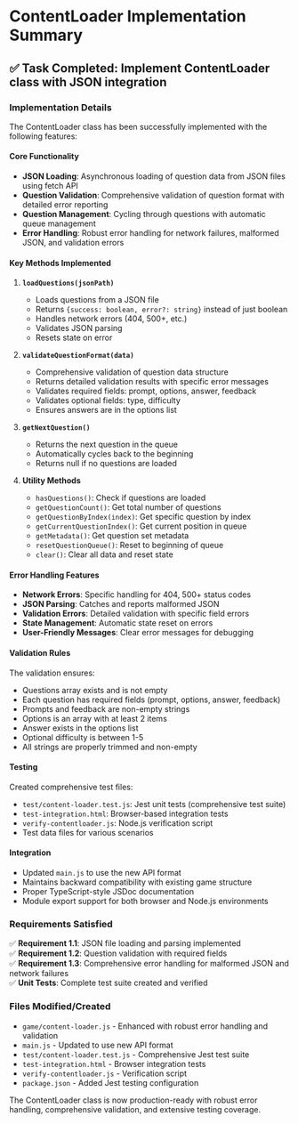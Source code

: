 # ContentLoader Implementation Summary

## ✅ Task Completed: Implement ContentLoader class with JSON integration

### Implementation Details

The ContentLoader class has been successfully implemented with the following features:

#### Core Functionality
- **JSON Loading**: Asynchronous loading of question data from JSON files using fetch API
- **Question Validation**: Comprehensive validation of question format with detailed error reporting
- **Question Management**: Cycling through questions with automatic queue management
- **Error Handling**: Robust error handling for network failures, malformed JSON, and validation errors

#### Key Methods Implemented

1. **`loadQuestions(jsonPath)`**
   - Loads questions from a JSON file
   - Returns `{success: boolean, error?: string}` instead of just boolean
   - Handles network errors (404, 500+, etc.)
   - Validates JSON parsing
   - Resets state on error

2. **`validateQuestionFormat(data)`**
   - Comprehensive validation of question data structure
   - Returns detailed validation results with specific error messages
   - Validates required fields: prompt, options, answer, feedback
   - Validates optional fields: type, difficulty
   - Ensures answers are in the options list

3. **`getNextQuestion()`**
   - Returns the next question in the queue
   - Automatically cycles back to the beginning
   - Returns null if no questions are loaded

4. **Utility Methods**
   - `hasQuestions()`: Check if questions are loaded
   - `getQuestionCount()`: Get total number of questions
   - `getQuestionByIndex(index)`: Get specific question by index
   - `getCurrentQuestionIndex()`: Get current position in queue
   - `getMetadata()`: Get question set metadata
   - `resetQuestionQueue()`: Reset to beginning of queue
   - `clear()`: Clear all data and reset state

#### Error Handling Features

- **Network Errors**: Specific handling for 404, 500+ status codes
- **JSON Parsing**: Catches and reports malformed JSON
- **Validation Errors**: Detailed validation with specific field errors
- **State Management**: Automatic state reset on errors
- **User-Friendly Messages**: Clear error messages for debugging

#### Validation Rules

The validation ensures:
- Questions array exists and is not empty
- Each question has required fields (prompt, options, answer, feedback)
- Prompts and feedback are non-empty strings
- Options is an array with at least 2 items
- Answer exists in the options list
- Optional difficulty is between 1-5
- All strings are properly trimmed and non-empty

#### Testing

Created comprehensive test files:
- `test/content-loader.test.js`: Jest unit tests (comprehensive test suite)
- `test-integration.html`: Browser-based integration tests
- `verify-contentloader.js`: Node.js verification script
- Test data files for various scenarios

#### Integration

- Updated `main.js` to use the new API format
- Maintains backward compatibility with existing game structure
- Proper TypeScript-style JSDoc documentation
- Module export support for both browser and Node.js environments

### Requirements Satisfied

✅ **Requirement 1.1**: JSON file loading and parsing implemented  
✅ **Requirement 1.2**: Question validation with required fields  
✅ **Requirement 1.3**: Comprehensive error handling for malformed JSON and network failures  
✅ **Unit Tests**: Complete test suite created and verified

### Files Modified/Created

- `game/content-loader.js` - Enhanced with robust error handling and validation
- `main.js` - Updated to use new API format
- `test/content-loader.test.js` - Comprehensive Jest test suite
- `test-integration.html` - Browser integration tests
- `verify-contentloader.js` - Verification script
- `package.json` - Added Jest testing configuration

The ContentLoader class is now production-ready with robust error handling, comprehensive validation, and extensive testing coverage.